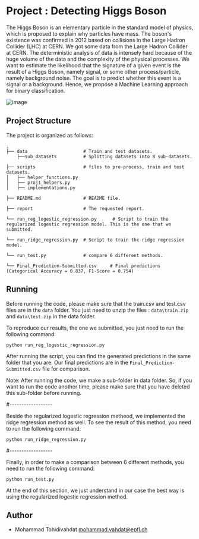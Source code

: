 # Project : Detecting Higgs Boson

The Higgs Boson is an elementary particle in the standard model of physics, which is proposed to explain why particles have mass. The boson's existence was confirmed in 2012 based on collisions in the Large Hadron Collider (LHC) at CERN. We got some data from the Large Hadron Collider at CERN. The deterministic analysis of data is intensely hard because of the huge volume of the data and the complexity of the physical processes. We want to estimate the likelihood that the signature of a given event is the result of a Higgs Boson, namely signal, or some other process/particle, namely background noise. The goal is to predict whether this event is a signal or a background. Hence, we propose a Machine Learning approach for binary classification. 

![image](https://user-images.githubusercontent.com/57172944/168263128-7e11d8e2-2118-4ed5-bbd3-2fc93dee0dd7.png)


## Project Structure

The project is organized as follows:

    .
    ├── data                     # Train and test datasets.
        ├──sub_datasets          # Splitting datasets into 8 sub-datasets.

    ├── scripts                  # files to pre-process, train and test datasets.
    │   ├── helper_functions.py   
    │   ├── proj1_helpers.py     
    │   ├── implementations.py   

    ├── README.md                # README file.

    ├── report                   # The requested report.

    └── run_reg_logestic_regression.py      # Script to train the regularized logestic regression model. This is the one that we submitted.
    
    └── run_ridge_regression.py  # Script to train the ridge regression model.

    └── run_test.py              # compare 6 different methods.

    └── Final_Prediction-Submitted.csv     # Final predictions (Categorical Accuracy = 0.837, F1-Score = 0.754)
    
## Running

Before running the code, please make sure that the train.csv and test.csv files are in the `data` folder. You just need to unzip the files : `data\train.zip` and `data\test.zip` in the data folder.

To reproduce our results, the one we submitted, you just need to run the following command:

``` 
python run_reg_logestic_regression.py
```

After running the script, you can find the generated predictions in the same folder that you are. Our final predictions are in the `Final_Prediction-Submitted.csv` file for comparison.

Note: After running the code, we make a sub-folder in data folder. So, if you want to run the code another time, please make sure that you have deleted this sub-folder before running. 

#------------------

Beside the regularized logestic regression metheod, we implemented the ridge regression method as well. To see the result of this method, you need to run the following command: 

``` 
python run_ridge_regression.py
```
#------------------

Finally, in order to make a comparison between 6 different methods, you need to run the following command: 

``` 
python run_test.py
```

At the end of this section, we just understand in our case the best way is using the regularized logestic regression method.

## Author

* Mohammad Tohidivahdat     mohammad.vahdat@epfl.ch

